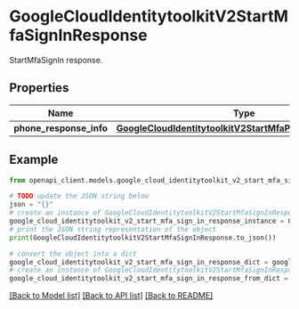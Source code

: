 # GoogleCloudIdentitytoolkitV2StartMfaSignInResponse

StartMfaSignIn response.

## Properties

Name | Type | Description | Notes
------------ | ------------- | ------------- | -------------
**phone_response_info** | [**GoogleCloudIdentitytoolkitV2StartMfaPhoneResponseInfo**](GoogleCloudIdentitytoolkitV2StartMfaPhoneResponseInfo.md) |  | [optional] 

## Example

```python
from openapi_client.models.google_cloud_identitytoolkit_v2_start_mfa_sign_in_response import GoogleCloudIdentitytoolkitV2StartMfaSignInResponse

# TODO update the JSON string below
json = "{}"
# create an instance of GoogleCloudIdentitytoolkitV2StartMfaSignInResponse from a JSON string
google_cloud_identitytoolkit_v2_start_mfa_sign_in_response_instance = GoogleCloudIdentitytoolkitV2StartMfaSignInResponse.from_json(json)
# print the JSON string representation of the object
print(GoogleCloudIdentitytoolkitV2StartMfaSignInResponse.to_json())

# convert the object into a dict
google_cloud_identitytoolkit_v2_start_mfa_sign_in_response_dict = google_cloud_identitytoolkit_v2_start_mfa_sign_in_response_instance.to_dict()
# create an instance of GoogleCloudIdentitytoolkitV2StartMfaSignInResponse from a dict
google_cloud_identitytoolkit_v2_start_mfa_sign_in_response_from_dict = GoogleCloudIdentitytoolkitV2StartMfaSignInResponse.from_dict(google_cloud_identitytoolkit_v2_start_mfa_sign_in_response_dict)
```
[[Back to Model list]](../README.md#documentation-for-models) [[Back to API list]](../README.md#documentation-for-api-endpoints) [[Back to README]](../README.md)


